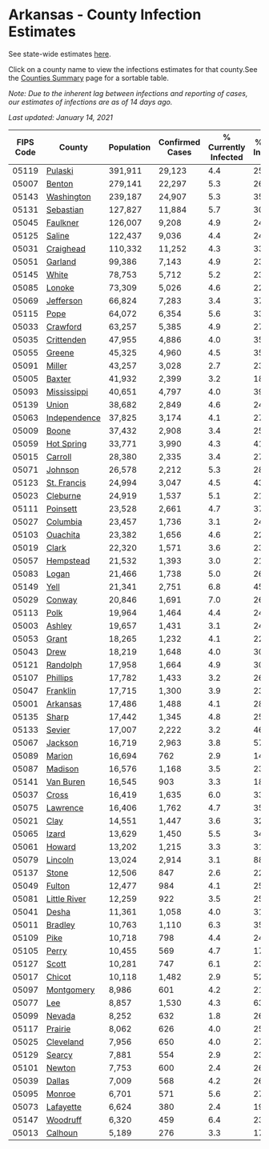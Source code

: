 # Arkansas - County Infection Estimates

See state-wide estimates [here](/infections/us-ar).

Click on a county name to view the infections estimates for that county.See the [Counties Summary](/infections/summary-counties) page for a sortable table.

*Note: Due to the inherent lag between infections and reporting of cases, our estimates of infections are as of 14 days ago.*

*Last updated: January 14, 2021*

|   FIPS Code |                       County |   Population |   Confirmed Cases |   % Currently Infected |   % Total Infected |
|-------------|------------------------------|--------------|-------------------|------------------------|--------------------|
|       05119 |           [Pulaski](pulaski) |      391,911 |            29,123 |                    4.4 |               25.1 |
|       05007 |             [Benton](benton) |      279,141 |            22,297 |                    5.3 |               26.3 |
|       05143 |     [Washington](washington) |      239,187 |            24,907 |                    5.3 |               35.2 |
|       05131 |       [Sebastian](sebastian) |      127,827 |            11,884 |                    5.7 |               30.0 |
|       05045 |         [Faulkner](faulkner) |      126,007 |             9,208 |                    4.9 |               24.3 |
|       05125 |             [Saline](saline) |      122,437 |             9,036 |                    4.4 |               24.2 |
|       05031 |       [Craighead](craighead) |      110,332 |            11,252 |                    4.3 |               33.7 |
|       05051 |           [Garland](garland) |       99,386 |             7,143 |                    4.9 |               23.7 |
|       05145 |               [White](white) |       78,753 |             5,712 |                    5.2 |               23.7 |
|       05085 |             [Lonoke](lonoke) |       73,309 |             5,026 |                    4.6 |               22.5 |
|       05069 |       [Jefferson](jefferson) |       66,824 |             7,283 |                    3.4 |               37.3 |
|       05115 |                 [Pope](pope) |       64,072 |             6,354 |                    5.6 |               33.5 |
|       05033 |         [Crawford](crawford) |       63,257 |             5,385 |                    4.9 |               27.4 |
|       05035 |     [Crittenden](crittenden) |       47,955 |             4,886 |                    4.0 |               35.1 |
|       05055 |             [Greene](greene) |       45,325 |             4,960 |                    4.5 |               35.9 |
|       05091 |             [Miller](miller) |       43,257 |             3,028 |                    2.7 |               23.4 |
|       05005 |             [Baxter](baxter) |       41,932 |             2,399 |                    3.2 |               18.5 |
|       05093 |   [Mississippi](mississippi) |       40,651 |             4,797 |                    4.0 |               39.8 |
|       05139 |               [Union](union) |       38,682 |             2,849 |                    4.6 |               24.7 |
|       05063 | [Independence](independence) |       37,825 |             3,174 |                    4.1 |               27.9 |
|       05009 |               [Boone](boone) |       37,432 |             2,908 |                    3.4 |               25.3 |
|       05059 |     [Hot Spring](hot-spring) |       33,771 |             3,990 |                    4.3 |               41.7 |
|       05015 |           [Carroll](carroll) |       28,380 |             2,335 |                    3.4 |               27.2 |
|       05071 |           [Johnson](johnson) |       26,578 |             2,212 |                    5.3 |               28.5 |
|       05123 |   [St. Francis](st.-francis) |       24,994 |             3,047 |                    4.5 |               43.3 |
|       05023 |         [Cleburne](cleburne) |       24,919 |             1,537 |                    5.1 |               21.9 |
|       05111 |         [Poinsett](poinsett) |       23,528 |             2,661 |                    4.7 |               37.5 |
|       05027 |         [Columbia](columbia) |       23,457 |             1,736 |                    3.1 |               24.4 |
|       05103 |         [Ouachita](ouachita) |       23,382 |             1,656 |                    4.6 |               22.9 |
|       05019 |               [Clark](clark) |       22,320 |             1,571 |                    3.6 |               23.6 |
|       05057 |       [Hempstead](hempstead) |       21,532 |             1,393 |                    3.0 |               21.7 |
|       05083 |               [Logan](logan) |       21,466 |             1,738 |                    5.0 |               26.4 |
|       05149 |                 [Yell](yell) |       21,341 |             2,751 |                    6.8 |               45.5 |
|       05029 |             [Conway](conway) |       20,846 |             1,691 |                    7.0 |               26.6 |
|       05113 |                 [Polk](polk) |       19,964 |             1,464 |                    4.4 |               24.3 |
|       05003 |             [Ashley](ashley) |       19,657 |             1,431 |                    3.1 |               24.6 |
|       05053 |               [Grant](grant) |       18,265 |             1,232 |                    4.1 |               22.4 |
|       05043 |                 [Drew](drew) |       18,219 |             1,648 |                    4.0 |               30.0 |
|       05121 |         [Randolph](randolph) |       17,958 |             1,664 |                    4.9 |               30.7 |
|       05107 |         [Phillips](phillips) |       17,782 |             1,433 |                    3.2 |               26.9 |
|       05047 |         [Franklin](franklin) |       17,715 |             1,300 |                    3.9 |               23.5 |
|       05001 |         [Arkansas](arkansas) |       17,486 |             1,488 |                    4.1 |               28.2 |
|       05135 |               [Sharp](sharp) |       17,442 |             1,345 |                    4.8 |               25.2 |
|       05133 |             [Sevier](sevier) |       17,007 |             2,222 |                    3.2 |               46.5 |
|       05067 |           [Jackson](jackson) |       16,719 |             2,963 |                    3.8 |               57.8 |
|       05089 |             [Marion](marion) |       16,694 |               762 |                    2.9 |               14.6 |
|       05087 |           [Madison](madison) |       16,576 |             1,168 |                    3.5 |               23.9 |
|       05141 |       [Van Buren](van-buren) |       16,545 |               903 |                    3.3 |               18.4 |
|       05037 |               [Cross](cross) |       16,419 |             1,635 |                    6.0 |               33.2 |
|       05075 |         [Lawrence](lawrence) |       16,406 |             1,762 |                    4.7 |               35.6 |
|       05021 |                 [Clay](clay) |       14,551 |             1,447 |                    3.6 |               32.7 |
|       05065 |               [Izard](izard) |       13,629 |             1,450 |                    5.5 |               34.7 |
|       05061 |             [Howard](howard) |       13,202 |             1,215 |                    3.3 |               31.7 |
|       05079 |           [Lincoln](lincoln) |       13,024 |             2,914 |                    3.1 |               88.2 |
|       05137 |               [Stone](stone) |       12,506 |               847 |                    2.6 |               22.4 |
|       05049 |             [Fulton](fulton) |       12,477 |               984 |                    4.1 |               25.8 |
|       05081 | [Little River](little-river) |       12,259 |               922 |                    3.5 |               25.2 |
|       05041 |               [Desha](desha) |       11,361 |             1,058 |                    4.0 |               31.5 |
|       05011 |           [Bradley](bradley) |       10,763 |             1,110 |                    6.3 |               35.0 |
|       05109 |                 [Pike](pike) |       10,718 |               798 |                    4.4 |               24.8 |
|       05105 |               [Perry](perry) |       10,455 |               569 |                    4.7 |               17.7 |
|       05127 |               [Scott](scott) |       10,281 |               747 |                    6.1 |               23.3 |
|       05017 |             [Chicot](chicot) |       10,118 |             1,482 |                    2.9 |               52.7 |
|       05097 |     [Montgomery](montgomery) |        8,986 |               601 |                    4.2 |               21.6 |
|       05077 |                   [Lee](lee) |        8,857 |             1,530 |                    4.3 |               63.7 |
|       05099 |             [Nevada](nevada) |        8,252 |               632 |                    1.8 |               26.2 |
|       05117 |           [Prairie](prairie) |        8,062 |               626 |                    4.0 |               25.6 |
|       05025 |       [Cleveland](cleveland) |        7,956 |               650 |                    4.0 |               27.5 |
|       05129 |             [Searcy](searcy) |        7,881 |               554 |                    2.9 |               23.4 |
|       05101 |             [Newton](newton) |        7,753 |               600 |                    2.4 |               26.2 |
|       05039 |             [Dallas](dallas) |        7,009 |               568 |                    4.2 |               26.5 |
|       05095 |             [Monroe](monroe) |        6,701 |               571 |                    5.6 |               27.9 |
|       05073 |       [Lafayette](lafayette) |        6,624 |               380 |                    2.4 |               19.1 |
|       05147 |         [Woodruff](woodruff) |        6,320 |               459 |                    6.4 |               23.5 |
|       05013 |           [Calhoun](calhoun) |        5,189 |               276 |                    3.3 |               17.2 |